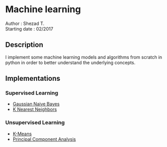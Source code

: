 # Machine learning

Author : Shezad T.          
Starting date : 02/2017

## Description

I implement some machine learning models and algorithms from scratch in python
in order to better understand the underlying concepts.

## Implementations

### Supervised Learning

- [Gaussian Naive Bayes](src/supervised/gaussian_naive_bayes.py)
- [K Nearest Neighbors](src/supervised/k_nearest_neighbors.py)

### Unsupervised Learning

- [K-Means](src/unsupervised/k_means.py)
- [Principal Component Analysis](src/unsupervised/principal_component_analysis.py)
